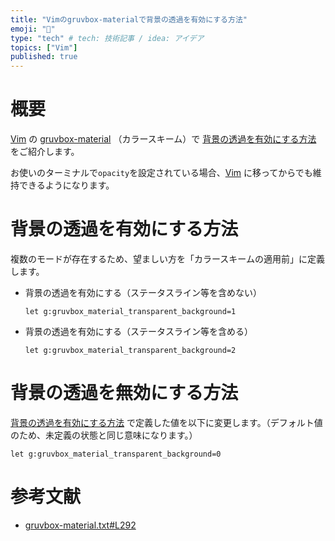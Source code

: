 ```yaml
---
title: "Vimのgruvbox-materialで背景の透過を有効にする方法"
emoji: "🔨"
type: "tech" # tech: 技術記事 / idea: アイデア
topics: ["Vim"]
published: true
---
```

# 概要
[Vim](https://www.vim.org/) の [gruvbox-material](https://github.com/sainnhe/gruvbox-material) （カラースキーム）で [背景の透過を有効にする方法](#背景の透過を有効にする方法) をご紹介します。  

お使いのターミナルで`opacity`を設定されている場合、[Vim](https://www.vim.org/) に移ってからでも維持できるようになります。

# 背景の透過を有効にする方法
複数のモードが存在するため、望ましい方を「カラースキームの適用前」に定義します。  

- 背景の透過を有効にする（ステータスライン等を含めない）  
  ```vim
  let g:gruvbox_material_transparent_background=1
  ```

- 背景の透過を有効にする（ステータスライン等を含める）  
  ```vim
  let g:gruvbox_material_transparent_background=2
  ```

# 背景の透過を無効にする方法
[背景の透過を有効にする方法](#背景の透過を有効にする方法) で定義した値を以下に変更します。（デフォルト値のため、未定義の状態と同じ意味になります。）  
```vim
let g:gruvbox_material_transparent_background=0
```

# 参考文献
- [gruvbox-material.txt#L292](https://github.com/sainnhe/gruvbox-material/blob/master/doc/gruvbox-material.txt#L292)
